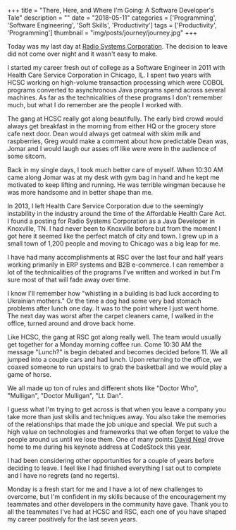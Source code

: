 +++
title = "There, Here, and Where I'm Going: A Software Developer's Tale"
description = ""
date = "2018-05-11"
categories = ['Programming', 'Software Engineering', 'Soft Skills', 'Productivity']
tags = ['Productivity', 'Programming']
thumbnail = "img/posts/journey/journey.jpg"
+++

Today was my last day at [Radio Systems Corporation](https://radiosystemscorporation.com/). The decision to leave did not come over night and it wasn't easy to make.

I started my career fresh out of college as a Software Engineer in 2011 with Health Care Service Corporation in Chicago, IL. I spent two years with HCSC working on high-volume transaction processing which were COBOL programs converted to asynchronous Java programs spend across several machines. As far as the technicalities of these programs I don't remember much, but what I do remember are the people I worked with.

The gang at HCSC really got along beautifully. The early bird crowd would always get breakfast in the morning from either HQ or the grocery store cafe next door. Dean would always get oatmeal with skim milk and raspberries, Greg would make a comment about how predictable Dean was, Jomar and I would laugh our asses off like were were in the audience of some sitcom.

Back in my single days, I took much better care of myself. When 10:30 AM came along Jomar was at my desk with gym bag in hand and he kept me motivated to keep lifting and running. He was terrible wingman because he was more handsome and in better shape than me.

In 2013, I left Health Care Service Corporation due to the seemingly instability in the industry around the time of the Affordable Health Care Act. I found a posting for Radio Systems Corporation as a Java Developer in Knoxville, TN. I had never been to Knoxville before but from the moment I got here it seemed like the perfect match of city and town. I grew up in a small town of 1,200 people and moving to Chicago was a big leap for me.

I have had many accomplishments at RSC over the last four and half years working primarily in ERP systems and B2B e-commerce. I can remember a lot of the technicalities of the programs I've written and worked in but I'm sure most of that will fade away over time.

I know I'll remember how "whistling in a building is bad luck according to Ukrainian mothers." Or the time a dog had some very bad stomach problems after lunch one day. It was to the point where I just went home. The next day was worst after the carpet cleaners came, I walked in the office, turned around and drove back home.

Like HCSC, the gang at RSC got along really well. The team would usually get together for a Monday morning coffee run. Come 10:30 AM the message "Lunch?" is begin debated and becomes decided before 11. We all jumped into a couple cars and had lunch. Upon returning to the office, we coaxed someone to run upstairs to grab the basketball and we would play a game of horse.

We all made up ton of rules and different shots like "Doctor Who", "Mulligan", "Doctor Mulligan", "Lt. Dan".

I guess what I'm trying to get across is that when you leave a company you take more than just skills and techniques away. You also take the memories of the relationships that made the job unique and special. We put such a high value on technologies and frameworks that we often forget to value the people around us until we lose them. One of many points [David Neal](https://twitter.com/reverentgeek) drove home to me during his keynote address at CodeStock this year.

I had been considering other opportunities for a couple of years before deciding to leave. I feel like I had finished everything I sat out to complete and I have no regrets (and no regerts).

Monday is a fresh start for me and I have a lot of new challenges to overcome, but I'm confident in my skills because of the encouragement my teammates and other developers in the community have gave. Thank you to all the teammates I've had at HCSC and RSC, each one of you have shaped my career positively for the last seven years.
